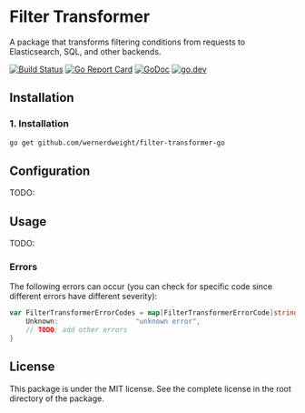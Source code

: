 Filter Transformer
====================================

A package that transforms filtering conditions from requests to Elasticsearch, SQL, and other backends.

[![Build Status](https://www.travis-ci.com/wernerdweight/filter-transformer-go.svg?branch=master)](https://www.travis-ci.com/wernerdweight/filter-transformer-go)
[![Go Report Card](https://goreportcard.com/badge/github.com/wernerdweight/filter-transformer-go)](https://goreportcard.com/report/github.com/wernerdweight/filter-transformer-go)
[![GoDoc](https://godoc.org/github.com/wernerdweight/filter-transformer-go?status.svg)](https://godoc.org/github.com/wernerdweight/filter-transformer-go)
[![go.dev](https://img.shields.io/badge/go.dev-pkg-007d9c.svg?style=flat)](https://pkg.go.dev/github.com/wernerdweight/filter-transformer-go)


Installation
------------

### 1. Installation

```bash
go get github.com/wernerdweight/filter-transformer-go
```

Configuration
------------

TODO:

Usage
------------

TODO:

### Errors

The following errors can occur (you can check for specific code since different errors have different severity):

```go
var FilterTransformerErrorCodes = map[FilterTransformerErrorCode]string{
    Unknown:                   "unknown error",
    // TODO: add other errors
}
```

License
-------
This package is under the MIT license. See the complete license in the root directory of the package.

